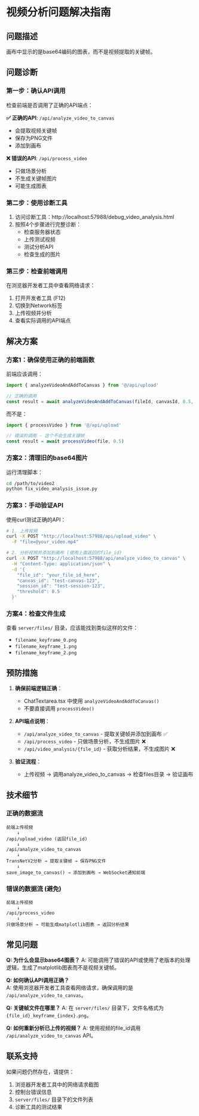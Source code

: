 # 视频分析问题解决指南

## 问题描述
画布中显示的是base64编码的图表，而不是视频提取的关键帧。

## 问题诊断

### 第一步：确认API调用
检查前端是否调用了正确的API端点：

**✅ 正确的API**: `/api/analyze_video_to_canvas`
- 会提取视频关键帧
- 保存为PNG文件
- 添加到画布

**❌ 错误的API**: `/api/process_video`
- 只做场景分析
- 不生成关键帧图片
- 可能生成图表

### 第二步：使用诊断工具
1. 访问诊断工具：http://localhost:57988/debug_video_analysis.html
2. 按照4个步骤进行完整诊断：
   - 检查服务器状态
   - 上传测试视频
   - 测试分析API
   - 检查生成的图片

### 第三步：检查前端调用
在浏览器开发者工具中查看网络请求：
1. 打开开发者工具 (F12)
2. 切换到Network标签
3. 上传视频并分析
4. 查看实际调用的API端点

## 解决方案

### 方案1：确保使用正确的前端函数
前端应该调用：
```typescript
import { analyzeVideoAndAddToCanvas } from '@/api/upload'

// 正确的调用
const result = await analyzeVideoAndAddToCanvas(fileId, canvasId, 0.5, sessionId)
```

而不是：
```typescript
import { processVideo } from '@/api/upload'

// 错误的调用 - 这个不会生成关键帧
const result = await processVideo(file, 0.5)
```

### 方案2：清理旧的base64图片
运行清理脚本：
```bash
cd /path/to/video2
python fix_video_analysis_issue.py
```

### 方案3：手动验证API
使用curl测试正确的API：

```bash
# 1. 上传视频
curl -X POST "http://localhost:57988/api/upload_video" \
  -F "file=@your_video.mp4"

# 2. 分析视频并添加到画布 (使用上面返回的file_id)
curl -X POST "http://localhost:57988/api/analyze_video_to_canvas" \
  -H "Content-Type: application/json" \
  -d '{
    "file_id": "your_file_id_here",
    "canvas_id": "test-canvas-123",
    "session_id": "test-session-123",
    "threshold": 0.5
  }'
```

### 方案4：检查文件生成
查看 `server/files/` 目录，应该能找到类似这样的文件：
- `filename_keyframe_0.png`
- `filename_keyframe_1.png`
- `filename_keyframe_2.png`

## 预防措施

1. **确保前端逻辑正确**：
   - ChatTextarea.tsx 中使用 `analyzeVideoAndAddToCanvas()`
   - 不要直接调用 `processVideo()`

2. **API端点说明**：
   - `/api/analyze_video_to_canvas` - 提取关键帧并添加到画布 ✅
   - `/api/process_video` - 只做场景分析，不生成图片 ❌
   - `/api/video_analysis/{file_id}` - 获取分析结果，不生成图片 ❌

3. **验证流程**：
   - 上传视频 → 调用analyze_video_to_canvas → 检查files目录 → 验证画布

## 技术细节

### 正确的数据流
```
前端上传视频 
    ↓
/api/upload_video (返回file_id)
    ↓
/api/analyze_video_to_canvas
    ↓
TransNetV2分析 → 提取关键帧 → 保存PNG文件
    ↓
save_image_to_canvas() → 添加到画布 → WebSocket通知前端
```

### 错误的数据流 (避免)
```
前端上传视频
    ↓
/api/process_video 
    ↓
只做场景分析 → 可能生成matplotlib图表 → 返回分析结果
```

## 常见问题

**Q: 为什么会显示base64图表？**
A: 可能调用了错误的API或使用了老版本的处理逻辑，生成了matplotlib图表而不是视频关键帧。

**Q: 如何确认API调用正确？**  
A: 使用浏览器开发者工具查看网络请求，确保调用的是 `/api/analyze_video_to_canvas`。

**Q: 关键帧文件在哪里？**
A: 在 `server/files/` 目录下，文件名格式为 `{file_id}_keyframe_{index}.png`。

**Q: 如何重新分析已上传的视频？**
A: 使用视频的file_id调用 `/api/analyze_video_to_canvas` API。

## 联系支持
如果问题仍然存在，请提供：
1. 浏览器开发者工具中的网络请求截图
2. 控制台错误信息
3. `server/files/` 目录下的文件列表
4. 诊断工具的测试结果